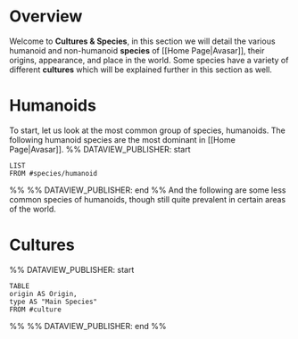 # Overview
Welcome to **Cultures & Species**, in this section we will detail the various humanoid and non-humanoid **species** of [[Home Page|Avasar]], their origins, appearance, and place in the world. Some species have a variety of different **cultures** which will be explained further in this section as well.
# Humanoids
To start, let us look at the most common group of species, humanoids. The following humanoid species are the most dominant in [[Home Page|Avasar]].
%% DATAVIEW_PUBLISHER: start
```dataview
LIST
FROM #species/humanoid 
```
%%
%% DATAVIEW_PUBLISHER: end %%
And the following are some less common species of humanoids, though still quite prevalent in certain areas of the world.
# Cultures
%% DATAVIEW_PUBLISHER: start
```dataview
TABLE
origin AS Origin,
type AS "Main Species"
FROM #culture
```
%%
%% DATAVIEW_PUBLISHER: end %%